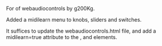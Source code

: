 For of webaudiocontrols by g200Kg. 

Added a midilearn menu to knobs, sliders and switches.

It suffices to update the webaudiocontrols.html file, and add a midilearn=true attribute to the <webaudio-knob>, <webaudio-slider> and <webaudio-switch> elements.

